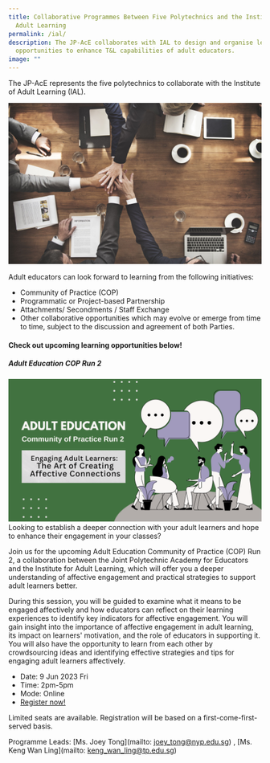 ```yaml
---
title: Collaborative Programmes Between Five Polytechnics and the Institute for
  Adult Learning
permalink: /ial/
description: The JP-AcE collaborates with IAL to design and organise learning
  opportunities to enhance T&L capabilities of adult educators.
image: ""
---
```

The JP-AcE represents the five polytechnics to collaborate with the Institute of Adult Learning (IAL).

![](/images/54123485_ML.jpg)

Adult educators can look forward to learning from the following initiatives:

* Community of Practice (COP)
* Programmatic or Project-based Partnership
* Attachments/ Secondments / Staff Exchange
* Other collaborative opportunities which may evolve or emerge from time to time, subject to the discussion and agreement of both Parties.

#### **Check out upcoming learning opportunities below!**

##### **Adult Education COP Run 2**
![](/images/navy%20and%20dark%20red%20creative%20illustrated%20business%20marketing%20plant%20presentation.png)
Looking to establish a deeper connection with your adult learners and hope to enhance their engagement in your classes? 

Join us for the upcoming Adult Education Community of Practice (COP) Run 2, a collaboration between the Joint Polytechnic Academy for Educators and the Institute for Adult Learning, which will offer you a deeper understanding of affective engagement and practical strategies to support adult learners better.

During this session, you will be guided to examine what it means to be engaged affectively and how educators can reflect on their learning experiences to identify key indicators for affective engagement. You will gain insight into the importance of affective engagement in adult learning, its impact on learners' motivation, and the role of educators in supporting it. You will also have the opportunity to learn from each other by crowdsourcing ideas and identifying effective strategies and tips for engaging adult learners affectively.
 
* Date: 9 Jun 2023 Fri
* Time: 2pm-5pm
* Mode: Online
* [Register now!](https://forms.gle/sp6pQkAtigxtikDJ7)


                    
Limited seats are available. Registration will be based on a first-come-first-served basis.
          
Programme Leads: [Ms. Joey Tong](mailto: joey_tong@nyp.edu.sg) , [Ms. Keng Wan Ling](mailto: keng_wan_ling@tp.edu.sg)